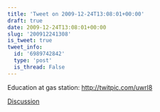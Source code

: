 ```yaml
---
title: 'Tweet on 2009-12-24T13:08:01+00:00'
draft: true
date: 2009-12-24T13:08:01+00:00
slug: '200912241308'
is_tweet: true
tweet_info:
  id: '6989742842'
  type: 'post'
  is_thread: False
---
```




Education at gas station:  http://twitpic.com/uwrl8

[Discussion](https://x.com/sytelus/status/6989742842)
